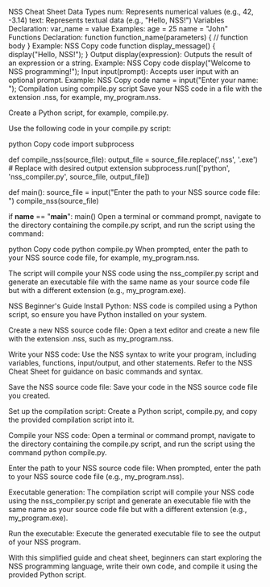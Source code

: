 NSS Cheat Sheet
Data Types
num: Represents numerical values (e.g., 42, -3.14)
text: Represents textual data (e.g., "Hello, NSS!")
Variables
Declaration: var_name = value
Examples:
age = 25
name = "John"
Functions
Declaration: function function_name(parameters) {
// function body
}
Example:
NSS
Copy code
function display_message() {
    display("Hello, NSS!");
}
Output
display(expression): Outputs the result of an expression or a string.
Example:
NSS
Copy code
display("Welcome to NSS programming!");
Input
input(prompt): Accepts user input with an optional prompt.
Example:
NSS
Copy code
name = input("Enter your name: ");
Compilation using compile.py script
Save your NSS code in a file with the extension .nss, for example, my_program.nss.

Create a Python script, for example, compile.py.

Use the following code in your compile.py script:

python
Copy code
import subprocess

def compile_nss(source_file):
    output_file = source_file.replace('.nss', '.exe')  # Replace with desired output extension
    subprocess.run(['python', 'nss_compiler.py', source_file, output_file])

def main():
    source_file = input("Enter the path to your NSS source code file: ")
    compile_nss(source_file)

if __name__ == "__main__":
    main()
Open a terminal or command prompt, navigate to the directory containing the compile.py script, and run the script using the command:

python
Copy code
python compile.py
When prompted, enter the path to your NSS source code file, for example, my_program.nss.

The script will compile your NSS code using the nss_compiler.py script and generate an executable file with the same name as your source code file but with a different extension (e.g., my_program.exe).

NSS Beginner's Guide
Install Python: NSS code is compiled using a Python script, so ensure you have Python installed on your system.

Create a new NSS source code file: Open a text editor and create a new file with the extension .nss, such as my_program.nss.

Write your NSS code: Use the NSS syntax to write your program, including variables, functions, input/output, and other statements. Refer to the NSS Cheat Sheet for guidance on basic commands and syntax.

Save the NSS source code file: Save your code in the NSS source code file you created.

Set up the compilation script: Create a Python script, compile.py, and copy the provided compilation script into it.

Compile your NSS code: Open a terminal or command prompt, navigate to the directory containing the compile.py script, and run the script using the command python compile.py.

Enter the path to your NSS source code file: When prompted, enter the path to your NSS source code file (e.g., my_program.nss).

Executable generation: The compilation script will compile your NSS code using the nss_compiler.py script and generate an executable file with the same name as your source code file but with a different extension (e.g., my_program.exe).

Run the executable: Execute the generated executable file to see the output of your NSS program.

With this simplified guide and cheat sheet, beginners can start exploring the NSS programming language, write their own code, and compile it using the provided Python script.
